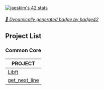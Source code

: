 [![jaeskim's 42 stats](https://badge42.herokuapp.com/api/stats/floogman?privacyEmail=true)](https://github.com/JaeSeoKim/badge42)

###### [🚀 Dynamically generated badge by badge42](https://github.com/JaeSeoKim/badge42)

## Project List
### Common Core
| PROJECT |
| ------- |
| [Libft](./Libft) |
| [get_next_line](./get_next_line) |
